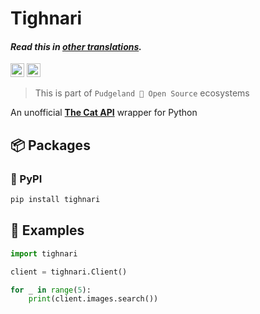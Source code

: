 # Tighnari

#### _Read this in [other translations](translation/translations.md)._

<kbd>[<img title="Русский язык" alt="Русский язык" src="https://cdn.staticaly.com/gh/hjnilsson/country-flags/master/svg/ru.svg" width="22">](translation/README.ru.md)</kbd>
<kbd>[<img title="Українська" alt="Українська" src="https://cdn.staticaly.com/gh/hjnilsson/country-flags/master/svg/ua.svg" width="22">](translation/README.uk.md)</kbd>

> This is part of `Pudgeland 💖 Open Source` ecosystems

An unofficial **[The Cat API](https://thecatapi.com)** wrapper for Python

## 📦 Packages

### 🐍 PyPI

```sh
pip install tighnari
```

## 🔎 Examples

```py
import tighnari

client = tighnari.Client()

for _ in range(5):
    print(client.images.search())
```
